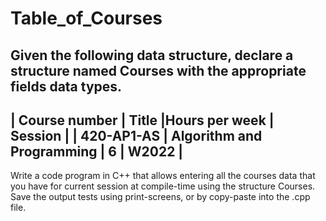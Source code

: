 # Table_of_Courses


Given the following data structure, declare a structure named Courses
with the appropriate fields data types.
 ---------------------------------------------------------------------
| Course number | Title                     |Hours per week | Session |
| 420-AP1-AS    | Algorithm and Programming | 6             | W2022   |
 ---------------------------------------------------------------------
Write a code program in C++ that allows entering all the courses data 
that you have for current session at compile-time using the structure 
Courses. Save the output tests using print-screens, or by copy-paste 
into the .cpp file.
